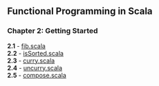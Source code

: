 ## Functional Programming in Scala
### Chapter 2: Getting Started
**2.1** - [fib.scala](ch2/fib.scala)<br>
**2.2** - [isSorted.scala](ch2/isSorted.scala)<br>
**2.3** - [curry.scala](ch2/curry.scala)<br>
**2.4** - [uncurry.scala](ch2/uncurry.scala)<br>
**2.5** - [compose.scala](ch2/compose.scala)<br>
